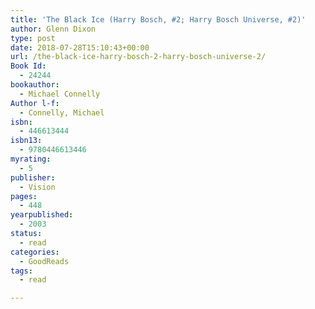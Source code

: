 ```yaml
---
title: 'The Black Ice (Harry Bosch, #2; Harry Bosch Universe, #2)'
author: Glenn Dixon
type: post
date: 2018-07-28T15:10:43+00:00
url: /the-black-ice-harry-bosch-2-harry-bosch-universe-2/
Book Id:
  - 24244
bookauthor:
  - Michael Connelly
Author l-f:
  - Connelly, Michael
isbn:
  - 446613444
isbn13:
  - 9780446613446
myrating:
  - 5
publisher:
  - Vision
pages:
  - 448
yearpublished:
  - 2003
status:
  - read
categories:
  - GoodReads
tags:
  - read

---
```


